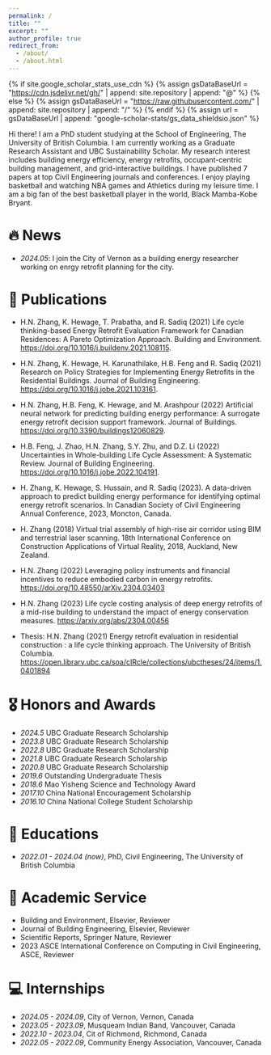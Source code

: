 ```yaml
---
permalink: /
title: ""
excerpt: ""
author_profile: true
redirect_from: 
  - /about/
  - /about.html
---
```


{% if site.google_scholar_stats_use_cdn %}
{% assign gsDataBaseUrl = "https://cdn.jsdelivr.net/gh/" | append: site.repository | append: "@" %}
{% else %}
{% assign gsDataBaseUrl = "https://raw.githubusercontent.com/" | append: site.repository | append: "/" %}
{% endif %}
{% assign url = gsDataBaseUrl | append: "google-scholar-stats/gs_data_shieldsio.json" %}

<span class='anchor' id='about-me'></span>

Hi there! I am a PhD student studying at the School of Engineering, The University of British Columbia. I am currently working as a Graduate Research Assistant and UBC Sustainability Scholar. My research interest includes building energy efficiency, energy retrofits, occupant-centric building management, and grid-interactive buildings. I have published 7 papers at top Civil Engineering journals and conferences. I enjoy playing basketball and watching NBA games and Athletics during my leisure time. I am a big fan of the best basketball player in the world, Black Mamba-Kobe Bryant.



# 🔥 News
- *2024.05*: I join the City of Vernon as a building energy researcher working on enrgy retrofit planning for the city.

# 📝 Publications 

- H.N. Zhang, K. Hewage, T. Prabatha, and R. Sadiq (2021) Life cycle thinking-based Energy Retrofit Evaluation Framework for Canadian Residences: A Pareto Optimization Approach. Building and Environment. https://doi.org/10.1016/j.buildenv.2021.108115.
- H.N. Zhang, K. Hewage, H. Karunathilake, H.B. Feng and R. Sadiq (2021) Research on Policy Strategies for Implementing Energy Retrofits in the Residential Buildings. Journal of Building Engineering. https://doi.org/10.1016/j.jobe.2021.103161.
- H.N. Zhang, H.B. Feng, K. Hewage, and M. Arashpour (2022) Artificial neural network for predicting building energy performance: A surrogate energy retrofit decision support framework. Journal of Buildings. https://doi.org/10.3390/buildings12060829.
- H.B. Feng, J. Zhao, H.N. Zhang, S.Y. Zhu, and D.Z. Li (2022) Uncertainties in Whole-building Life Cycle Assessment: A Systematic Review. Journal of Building Engineering. https://doi.org/10.1016/j.jobe.2022.104191.

- H. Zhang, K. Hewage, S. Hussain, and R. Sadiq (2023). A data-driven approach to predict building energy performance for identifying optimal energy retrofit scenarios. In Canadian Society of Civil Engineering Annual Conference, 2023, Moncton, Canada.
- H. Zhang (2018) Virtual trial assembly of high-rise air corridor using BIM and terrestrial laser scanning. 18th International Conference on Construction Applications of Virtual Reality, 2018, Auckland, New Zealand.

- H.N. Zhang (2022) Leveraging policy instruments and financial incentives to reduce embodied carbon in energy retrofits. https://doi.org/10.48550/arXiv.2304.03403
- H.N. Zhang (2023) Life cycle costing analysis of deep energy retrofits of a mid-rise building to understand the impact of energy conservation measures. https://arxiv.org/abs/2304.00456

- Thesis: H.N. Zhang (2021) Energy retrofit evaluation in residential construction : a life cycle thinking approach. The University of British Columbia. https://open.library.ubc.ca/soa/cIRcle/collections/ubctheses/24/items/1.0401894

# 🎖 Honors and Awards
- *2024.5* UBC Graduate Research Scholarship
- *2023.8* UBC Graduate Research Scholarship
- *2022.8* UBC Graduate Research Scholarship
- *2021.8* UBC Graduate Research Scholarship
- *2020.8* UBC Graduate Research Scholarship
- *2019.6* Outstanding Undergraduate Thesis
- *2018.6* Mao Yisheng Science and Technology Award
- *2017.10* China National Encouragement Scholarship
- *2016.10* China National College Student Scholarship


# 📖 Educations
- *2022.01 - 2024.04 (now)*, PhD, Civil Engineering, The University of British Columbia

# 💬 Academic Service
- Building and Environment, Elsevier, Reviewer
- Journal of Building Engineering, Elsevier, Reviewer
- Scientific Reports, Springer Nature, Reviewer
- 2023 ASCE International Conference on Computing in Civil Engineering, ASCE, Reviewer

# 💻 Internships
- *2024.05 - 2024.09*, City of Vernon, Vernon, Canada
- *2023.05 - 2023.09*, Musqueam Indian Band, Vancouver, Canada
- *2022.10 - 2023.04*, Cit of Richmond, Richmond, Canada
- *2022.05 - 2022.09*, Community Energy Association, Vancouver, Canada
